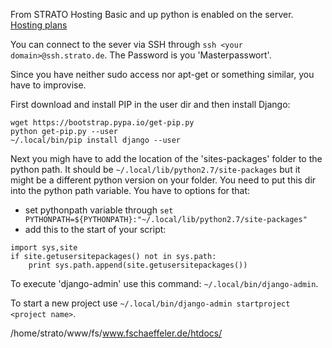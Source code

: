 From STRATO Hosting Basic and up python is enabled on the server. [Hosting plans](https://www.strato.de/hosting/#features)

You can connect to the sever via SSH through `ssh <your domain>@ssh.strato.de`. The Password is you 'Masterpasswort'.

Since you have neither sudo access nor apt-get or something similar, you have to improvise.

First download and install PIP in the user dir and then install Django:

```
wget https://bootstrap.pypa.io/get-pip.py
python get-pip.py --user
~/.local/bin/pip install django --user
```

Next you migh have to add the location of the 'sites-packages' folder to the python path. It should be `~/.local/lib/python2.7/site-packages` but it might be a different python version on your folder. You need to put this dir into the python path variable. You have to options for that:
* set pythonpath variable through `set PYTHONPATH=${PYTHONPATH}:"~/.local/lib/python2.7/site-packages"`
* add this to the start of your script:
```
import sys,site
if site.getusersitepackages() not in sys.path:
	print sys.path.append(site.getusersitepackages())
```

To execute 'django-admin' use this command: `~/.local/bin/django-admin`.

To start a new project use `~/.local/bin/django-admin startproject <project name>`.


/home/strato/www/fs/www.fschaeffeler.de/htdocs/
